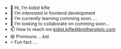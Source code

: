 - 👋 Hi, I’m kidist kifle
- 👀 I’m interested in frontend development
- 🌱 I’m currently learning  comming soon.....
- 💞️ I’m looking to collaborate on comming soon...
- 📫 How to reach me kidist.kifle@brothersitplc.com
- 😄 Pronouns: ...kid
- ⚡ Fun fact: ...

<!---
kidist31/kidist31 is a ✨ special ✨ repository because its `README.md` (this file) appears on your GitHub profile.
You can click the Preview link to take a look at your changes.
--->
